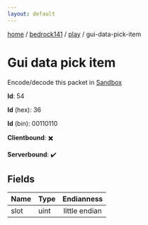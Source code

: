 ```yaml
---
layout: default
---
```


[home](/)  /  [bedrock141](/protocol/bedrock141)  /  [play](/protocol/bedrock141/play)  /  gui-data-pick-item

# Gui data pick item

Encode/decode this packet in [Sandbox](../../../sandbox/bedrock141#play.gui_data_pick_item)

**Id**: 54

**Id** (hex): 36

**Id** (bin): 00110110

**Clientbound**: ✖️

**Serverbound**: ✔️

## Fields

Name | Type | Endianness
---|---|:---:
slot | uint | little endian
